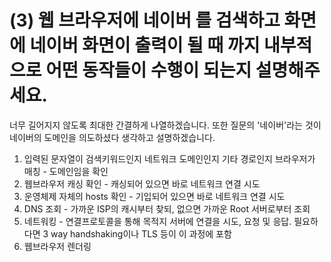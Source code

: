 # (3) 웹 브라우저에 네이버 를 검색하고 화면에 네이버 화면이 출력이 될 때 까지 내부적으로 어떤 동작들이 수행이 되는지 설명해주세요.

너무 길어지지 않도록 최대한 간결하게 나열하겠습니다. 또한 질문의 '네이버'라는 것이 네이버의 도메인을 의도하셨다 생각하고 설명하겠습니다.

1. 입력된 문자열이 검색키워드인지 네트워크 도메인인지 기타 경로인지 브라우저가 매칭 - 도메인임을 확인
2. 웹브라우저 캐싱 확인 - 캐싱되어 있으면 바로 네트워크 연결 시도
3. 운영체제 자체의 hosts 확인 - 기입되어 있으면 바로 네트워크 연결 시도
4. DNS 조회 - 가까운 ISP의 캐시부터 찾되, 없으면 가까운 Root 서버로부터 조회
5. 네트워킹 - 연결프로토콜을 통해 목적지 서버에 연결을 시도, 요청 및 응답. 필요하다면 3 way handshaking이나 TLS 등이 이 과정에 포함
6. 웹브라우저 렌더링

